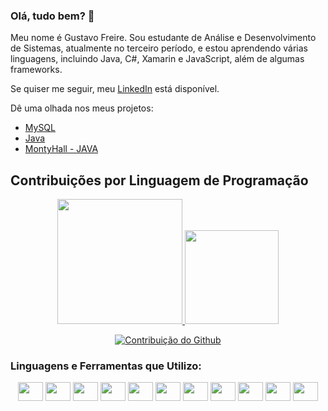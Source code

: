 ### Olá, tudo bem? 👾

Meu nome é Gustavo Freire. Sou estudante de Análise e Desenvolvimento de Sistemas, atualmente no terceiro período, e estou aprendendo várias linguagens, incluindo Java, C#, Xamarin e JavaScript, além de algumas frameworks.

Se quiser me seguir, meu [LinkedIn](https://www.linkedin.com/in/gustavo-cadamuro-bb56b6185) está disponível.

Dê uma olhada nos meus projetos:
- [MySQL](https://github.com/gu1334/banco-de-dados)
- [Java](https://github.com/gu1334/LOTOFACIL)
- [MontyHall - JAVA](https://github.com/gu1334/MontyHall)

## Contribuições por Linguagem de Programação

<div align="center">
  <a href="https://github.com/gu1334/github-readme-stats">
    <img height="200" src="https://github-readme-stats.vercel.app/api?username=gu1334" />
  </a>
  <a href="https://github.com/gu1334/convoychat">
    <img height="150" src="https://github-readme-stats.vercel.app/api/top-langs/?username=gu1334&layout=compact&langs_count=8&card_width=320" />
  </a>
  
[![Contribuição do Github](https://github-readme-streak-stats.herokuapp.com/?user=gu1334)](https://github.com/gu1334)

</div>



### Linguagens e Ferramentas que Utilizo:
<div style="display: inline_block;" align="center">
  <img height="30" width="40" src="https://cdn.jsdelivr.net/gh/devicons/devicon/icons/css3/css3-original.svg" />
  <img height="30" width="40" src="https://cdn.jsdelivr.net/gh/devicons/devicon/icons/html5/html5-original.svg" />
  <img height="30" width="40" src="https://cdn.jsdelivr.net/gh/devicons/devicon/icons/javascript/javascript-original.svg" />
  <img height="30" width="40" src="https://cdn.jsdelivr.net/gh/devicons/devicon/icons/c/c-original.svg" />
  <img height="30" width="40" src="https://cdn.jsdelivr.net/gh/devicons/devicon/icons/mysql/mysql-original.svg" />
  <img height="30" width="40" src="https://cdn.jsdelivr.net/gh/devicons/devicon/icons/java/java-original.svg" />
  <img height="30" width="40" src="https://cdn.jsdelivr.net/gh/devicons/devicon/icons/csharp/csharp-original.svg" />
  <img height="30" width="40" src="https://cdn.jsdelivr.net/gh/devicons/devicon/icons/xamarin/xamarin-original.svg" />
  <img height="30" width="40" src="https://cdn.jsdelivr.net/gh/devicons/devicon/icons/visualstudio/visualstudio-original.svg" />
  <img height="30" width="40" src="https://cdn.jsdelivr.net/gh/devicons/devicon/icons/vscode/vscode-original.svg" />
  <img height="30" width="40" src="https://cdn.jsdelivr.net/gh/devicons/devicon/icons/intellij/intellij-original.svg" />
</div>
